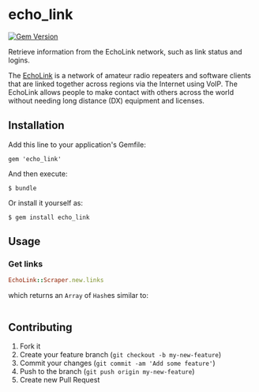 # echo_link

[![Gem Version](https://badge.fury.io/rb/echo_link.png)](http://badge.fury.io/rb/echo_link)

Retrieve information from the EchoLink network, such as link status and logins.

The [EchoLink](http://www.echolink.org/) is a network of amateur radio repeaters and software clients that are linked together across regions via the Internet using VoIP. The EchoLink allows people to make contact with others across the world without needing long distance (DX) equipment and licenses.

## Installation

Add this line to your application's Gemfile:

    gem 'echo_link'

And then execute:

    $ bundle

Or install it yourself as:

    $ gem install echo_link

## Usage

### Get links

```ruby
EchoLink::Scraper.new.links
```

which returns an `Array` of `Hash`es similar to:

```ruby
```

## Contributing

1. Fork it
2. Create your feature branch (`git checkout -b my-new-feature`)
3. Commit your changes (`git commit -am 'Add some feature'`)
4. Push to the branch (`git push origin my-new-feature`)
5. Create new Pull Request
